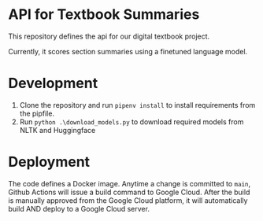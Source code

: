 # API for Textbook Summaries

This repository defines the api for our digital textbook project.

Currently, it scores section summaries using a finetuned language model.

# Development

1. Clone the repository and run `pipenv install` to install requirements from the pipfile.
2. Run `python .\download_models.py` to download required models from NLTK and Huggingface

# Deployment

The code defines a Docker image. Anytime a change is committed to `main`, Github Actions will issue a build command to Google Cloud. After the build is manually approved from the Google Cloud platform, it will automatically build AND deploy to a Google Cloud server.
